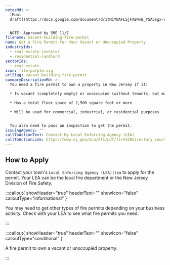 ```yaml
---
notesMd: >-
  [Muni
  draft](https://docs.google.com/document/d/1tNiYNAFLSjFAB4vB_YSA5sgx-s2_ODPxJbGBmz6AeVQ/edit)


  NOTE: Approved by SME 11/7
filename: vacant-building-fire-permit
name: Get a Fire Permit for Your Vacant or Unoccupied Property
industryIds:
  - real-estate-investor
  - residential-landlord
sectorIds:
  - real-estate
icon: file-purple.svg
urlSlug: vacant-building-fire-permit
summaryDescriptionMd: >-
  You need a fire permit to own a property in New Jersey if it:

  * Is vacant (completely empty) or unoccupied (without tenants, but may have furniture or utilities on)

  * Has a total floor space of 2,500 square feet or more

  * Will be used for commercial, industrial, or residential purposes


  You also need to pass an inspection to get the permit.
issuingAgency: ""
callToActionText: Contact My Local Enforcing Agency (LEA)
callToActionLink: https://www.nj.gov/dca/dfs/pdf/fire%20directory_county%20summary/fire_code_enforcement_director.pdf
---
```

## How to Apply

Contact your town's `Local Enforcing Agency (LEA)|lea` to apply for the permit. Your LEA can be the local fire department or the New Jersey Division of Fire Safety.

:::callout{ showHeader="true" headerText="" showIcon="false" calloutType="informational" }

You may need to get other types of fire permits depending on your business activity. Check with your LEA to see what fire permits you need.

:::

:::callout{ showHeader="true" headerText="" showIcon="false" calloutType="conditional" }

A fire permit to own a vacant or unoccupied property.

:::